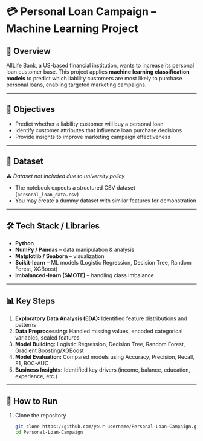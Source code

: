 # 💳 Personal Loan Campaign – Machine Learning Project  

## 📌 Overview  
AllLife Bank, a US-based financial institution, wants to increase its personal loan customer base. This project applies **machine learning classification models** to predict which liability customers are most likely to purchase personal loans, enabling targeted marketing campaigns.  

---

## 🎯 Objectives  
- Predict whether a liability customer will buy a personal loan  
- Identify customer attributes that influence loan purchase decisions  
- Provide insights to improve marketing campaign effectiveness  

---

## 📂 Dataset  
⚠️ *Dataset not included due to university policy*  
- The notebook expects a structured CSV dataset (`personal_loan_data.csv`)  
- You may create a dummy dataset with similar features for demonstration  

---

## 🛠️ Tech Stack / Libraries  
- **Python**  
- **NumPy / Pandas** – data manipulation & analysis  
- **Matplotlib / Seaborn** – visualization  
- **Scikit-learn** – ML models (Logistic Regression, Decision Tree, Random Forest, XGBoost)  
- **Imbalanced-learn (SMOTE)** – handling class imbalance  

---

## 📊 Key Steps  
1. **Exploratory Data Analysis (EDA):** Identified feature distributions and patterns  
2. **Data Preprocessing:** Handled missing values, encoded categorical variables, scaled features  
3. **Model Building:** Logistic Regression, Decision Tree, Random Forest, Gradient Boosting/XGBoost  
4. **Model Evaluation:** Compared models using Accuracy, Precision, Recall, F1, ROC-AUC  
5. **Business Insights:** Identified key drivers (income, balance, education, experience, etc.)  

---

## 🚀 How to Run  
1. Clone the repository  
   ```bash
   git clone https://github.com/your-username/Personal-Loan-Campaign.git
   cd Personal-Loan-Campaign
